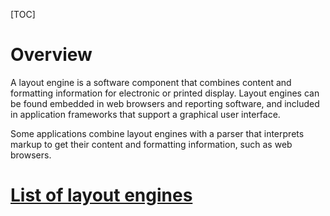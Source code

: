[TOC]

# Overview
A layout engine is a software component that combines content and formatting information for electronic or printed display. Layout engines can be found embedded in web browsers and reporting software, and included in application frameworks that support a graphical user interface.

Some applications combine layout engines with a parser that interprets markup to get their content and formatting information, such as web browsers.

# [List of layout engines](https://en.wikipedia.org/wiki/List_of_layout_engines)
